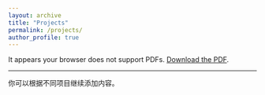 ```yaml
---
layout: archive
title: "Projects"
permalink: /projects/
author_profile: true
---
```

<object data="/files/ISIE2025-000258-Qianyue Wang.pdf" type="application/pdf" width="100%" height="700px">
  <p>It appears your browser does not support PDFs. <a href="/files/ISIE2025-000258-Qianyue%20Wang.pdf">Download the PDF</a>.</p>
</object>

---

你可以根据不同项目继续添加内容。
